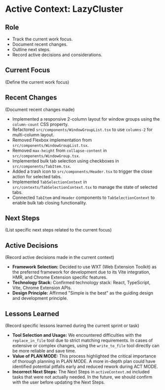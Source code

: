 # Active Context: LazyCluster

## Role

- Track the current work focus.
- Document recent changes.
- Outline next steps.
- Record active decisions and considerations.

## Current Focus

(Define the current work focus)

## Recent Changes

(Document recent changes made)

- Implemented a responsive 2-column layout for window groups using the `column-count` CSS property.
- Refactored `src/components/WindowGroupList.tsx` to use `columns-2` for multi-column layout.
- Removed Flexbox implementation from `src/components/WindowGroupList.tsx`.
- Removed `max-height` from `collapse-content` in `src/components/WindowGroup.tsx`.
- Implemented bulk tab selection using checkboxes in `src/components/TabItem.tsx`.
- Added a trash icon to `src/components/Header.tsx` to trigger the close action for selected tabs.
- Implemented `TabSelectionContext` in `src/contexts/TabSelectionContext.tsx` to manage the state of selected tabs.
- Connected `TabItem` and `Header` components to `TabSelectionContext` to enable bulk tab closing functionality.

## Next Steps

(List specific next steps related to the current focus)

## Active Decisions

(Record active decisions made in the current context)

- **Framework Selection:** Decided to use WXT (Web Extension Toolkit) as the preferred framework for development due to its Vite integration, HMR, and Chrome Extension specific features.
- **Technology Stack:** Confirmed technology stack: React, TypeScript, Vite, Chrome Extension APIs.
- **Design Principle:** Affirmed "Simple is the best" as the guiding design and development principle.

## Lessons Learned

(Record specific lessons learned during the current sprint or task)

- **Tool Selection and Usage:** We encountered difficulties with the `replace_in_file` tool due to strict matching requirements. In cases of extensive or complex changes, using the `write_to_file` tool directly can be more reliable and save time.
- **Value of PLAN MODE:** This process highlighted the critical importance of thorough planning in PLAN MODE. A more in-depth plan could have identified potential pitfalls early and reduced rework during ACT MODE.
- **Incorrect Next Steps:** The Next Steps in `activeContext.md` included tasks that were not actually needed. In the future, we should confirm with the user before updating the Next Steps.
